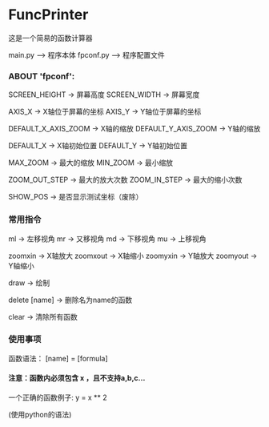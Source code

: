 # FuncPrinter

这是一个简易的函数计算器

main.py --> 程序本体
fpconf.py --> 程序配置文件

### ABOUT 'fpconf':

SCREEN_HEIGHT -> 屏幕高度
SCREEN_WIDTH  -> 屏幕宽度

AXIS_X -> X轴位于屏幕的坐标
AXIS_Y -> Y轴位于屏幕的坐标

DEFAULT_X_AXIS_ZOOM -> X轴的缩放
DEFAULT_Y_AXIS_ZOOM -> Y轴的缩放

DEFAULT_X -> X轴初始位置
DEFAULT_Y -> Y轴初始位置

MAX_ZOOM -> 最大的缩放
MIN_ZOOM -> 最小缩放

ZOOM_OUT_STEP -> 最大的放大次数
ZOOM_IN_STEP  -> 最大的缩小次数 

SHOW_POS -> 是否显示测试坐标（废除）

### 常用指令

ml -> 左移视角
mr -> 又移视角
md -> 下移视角
mu -> 上移视角

zoomxin -> X轴放大
zoomxout -> X轴缩小
zoomyxin -> Y轴放大
zoomyout -> Y轴缩小

draw -> 绘制

delete [name] -> 删除名为name的函数

clear -> 清除所有函数


### 使用事项

函数语法： [name] = [formula]

#### 注意：函数内必须包含 x ，且不支持a,b,c...

一个正确的函数例子:
  y = x ** 2
  
  (使用python的语法)
